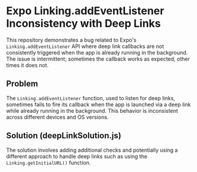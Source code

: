 # Expo Linking.addEventListener Inconsistency with Deep Links

This repository demonstrates a bug related to Expo's `Linking.addEventListener` API where deep link callbacks are not consistently triggered when the app is already running in the background. The issue is intermittent; sometimes the callback works as expected, other times it does not.

## Problem

The `Linking.addEventListener` function, used to listen for deep links, sometimes fails to fire its callback when the app is launched via a deep link while already running in the background.  This behavior is inconsistent across different devices and OS versions.

## Solution (deepLinkSolution.js)

The solution involves adding additional checks and potentially using a different approach to handle deep links such as using the `Linking.getInitialURL()` function.
